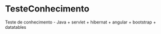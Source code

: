 # TesteConhecimento
Teste de conhecimento - Java + servlet + hibernat + angular + bootstrap + datatables
